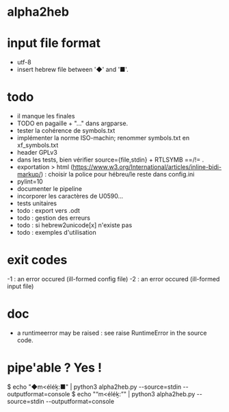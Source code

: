 # alpha2heb

# input file format
* utf-8
* insert hebrew file between '◆' and '■'.

# todo
* il manque les finales
* TODO en pagaille + "..." dans argparse.
* tester la cohérence de symbols.txt
* implémenter la norme ISO-machin; renommer symbols.txt en xf_symbols.txt
* header GPLv3
* dans les tests, bien vérifier source={file,stdin} + RTLSYMB ==/!= .
* exportation > html (https://www.w3.org/International/articles/inline-bidi-markup/) : choisir la police pour hébreu/le reste dans config.ini
* pylint=10
* documenter le pipeline
* incorporer les caractères de U0590...
* tests unitaires
* todo : export vers .odt
* todo : gestion des erreurs
* todo : si hebrew2unicode[x] n'existe pas
* todo : exemples d'utilisation

# exit codes
-1 : an error occured (ill-formed config file)
-2 : an error occured (ill-formed input file)

# doc
* a runtimeerror may be raised : see raise RuntimeError in the source code.

# pipe'able ? Yes !
$ echo "◆m<éléḵ:■" | python3 alpha2heb.py --source=stdin --outputformat=console
$ echo "“m<éléḵ:”" | python3 alpha2heb.py --source=stdin --outputformat=console